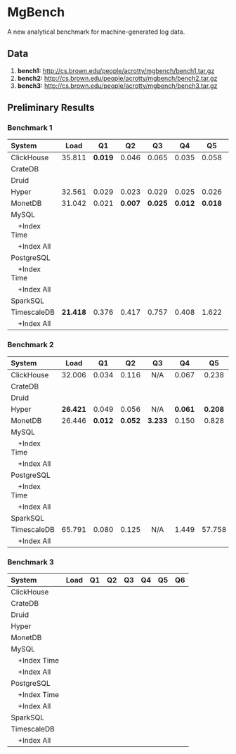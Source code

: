 # MgBench
A new analytical benchmark for machine-generated log data.

## Data

1. **bench1:** http://cs.brown.edu/people/acrotty/mgbench/bench1.tar.gz
2. **bench2:** http://cs.brown.edu/people/acrotty/mgbench/bench2.tar.gz
3. **bench3:** http://cs.brown.edu/people/acrotty/mgbench/bench3.tar.gz

## Preliminary Results

### Benchmark 1

| System       | Load       | Q1        | Q2        | Q3        | Q4        | Q5        | Q6        |
| :----------- | :--------: | :-------: | :-------: | :-------: | :-------: | :-------: | :-------: |
| ClickHouse   | 35.811     | **0.019** | 0.046     | 0.065     | 0.035     | 0.058     | **0.047** |
| CrateDB      |  |  |  |  |  |  |  |
| Druid        |  |  |  |  |  |  |  |
| Hyper        | 32.561     | 0.029     | 0.023     | 0.029     | 0.025     | 0.026     | 0.054     |
| MonetDB      | 31.042     | 0.021     | **0.007** | **0.025** | **0.012** | **0.018** | 0.180     |
| MySQL        |  |  |  |  |  |  |  |
|  +Index Time |  |  |  |  |  |  |  |
|  +Index All  |  |  |  |  |  |  |  |
| PostgreSQL   |  |  |  |  |  |  |  |
|  +Index Time |  |  |  |  |  |  |  |
|  +Index All  |  |  |  |  |  |  |  |
| SparkSQL     |  |  |  |  |  |  |  |
| TimescaleDB  | **21.418** | 0.376     | 0.417     | 0.757     | 0.408     | 1.622     | 3.581     |
|  +Index All  |  |  |  |  |  |  |  |

### Benchmark 2

| System       | Load       | Q1        | Q2        | Q3        | Q4        | Q5        | Q6        |
| :----------- | :--------: | :-------: | :-------: | :-------: | :-------: | :-------: | :-------: |
| ClickHouse   | 32.006     | 0.034     | 0.116     | N/A       | 0.067     | 0.238     | **0.345** |
| CrateDB      |  |  |  |  |  |  |  |
| Druid        |  |  |  |  |  |  |  |
| Hyper        | **26.421** | 0.049     | 0.056     | N/A       | **0.061** | **0.208** | 0.390     |
| MonetDB      | 26.446     | **0.012** | **0.052** | **3.233** | 0.150     | 0.828     | 2.262     |
| MySQL        |  |  |  |  |  |  |  |
|  +Index Time |  |  |  |  |  |  |  |
|  +Index All  |  |  |  |  |  |  |  |
| PostgreSQL   |  |  |  |  |  |  |  |
|  +Index Time |  |  |  |  |  |  |  |
|  +Index All  |  |  |  |  |  |  |  |
| SparkSQL     |  |  |  |  |  |  |  |
| TimescaleDB  | 65.791     | 0.080     | 0.125     | N/A       | 1.449     | 57.758    | 17.376    |
|  +Index All  |  |  |  |  |  |  |  |

### Benchmark 3

| System       | Load       | Q1        | Q2        | Q3        | Q4        | Q5        | Q6        |
| :----------- | :--------: | :-------: | :-------: | :-------: | :-------: | :-------: | :-------: |
| ClickHouse   |  |  |  |  |  |  |  |
| CrateDB      |  |  |  |  |  |  |  |
| Druid        |  |  |  |  |  |  |  |
| Hyper        |  |  |  |  |  |  |  |
| MonetDB      |  |  |  |  |  |  |  |
| MySQL        |  |  |  |  |  |  |  |
|  +Index Time |  |  |  |  |  |  |  |
|  +Index All  |  |  |  |  |  |  |  |
| PostgreSQL   |  |  |  |  |  |  |  |
|  +Index Time |  |  |  |  |  |  |  |
|  +Index All  |  |  |  |  |  |  |  |
| SparkSQL     |  |  |  |  |  |  |  |
| TimescaleDB  |  |  |  |  |  |  |  |
|  +Index All  |  |  |  |  |  |  |  |
